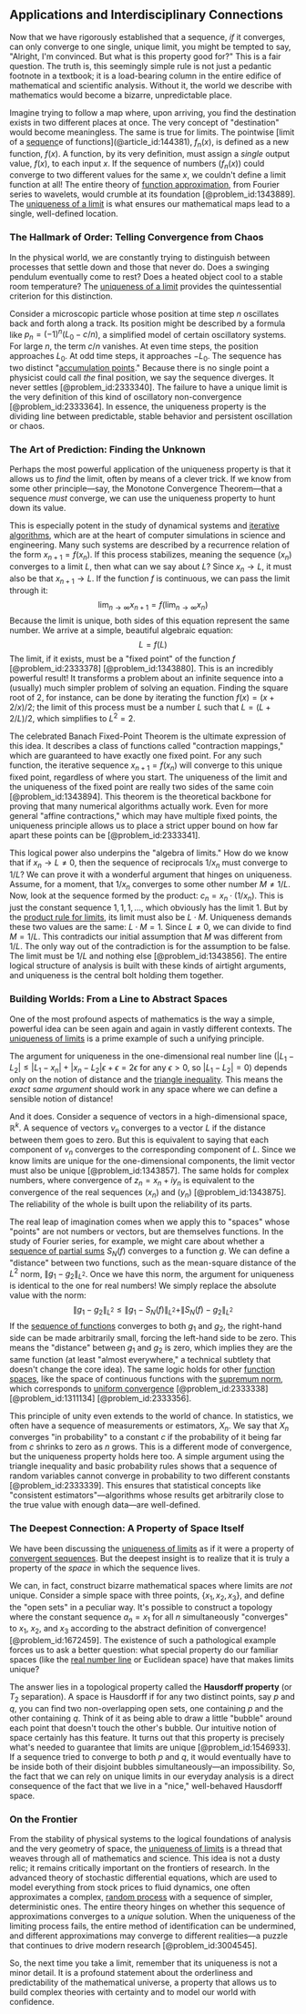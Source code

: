 ## Applications and Interdisciplinary Connections

Now that we have rigorously established that a sequence, *if* it converges, can only converge to one single, unique limit, you might be tempted to say, "Alright, I'm convinced. But what is this property good for?" This is a fair question. The truth is, this seemingly simple rule is not just a pedantic footnote in a textbook; it is a load-bearing column in the entire edifice of mathematical and scientific analysis. Without it, the world we describe with mathematics would become a bizarre, unpredictable place.

Imagine trying to follow a map where, upon arriving, you find the destination exists in two different places at once. The very concept of "destination" would become meaningless. The same is true for limits. The pointwise [limit of a [sequenc](@article_id:137029)e of functions](@article_id:144381), $f_n(x)$, is defined as a new function, $f(x)$. A function, by its very definition, must assign a *single* output value, $f(x)$, to each input $x$. If the sequence of numbers $(f_n(x))$ could converge to two different values for the same $x$, we couldn't define a limit function at all! The entire theory of [function approximation](@article_id:140835), from Fourier series to wavelets, would crumble at its foundation [@problem_id:1343889]. The [uniqueness of a limit](@article_id:141115) is what ensures our mathematical maps lead to a single, well-defined location.

### The Hallmark of Order: Telling Convergence from Chaos

In the physical world, we are constantly trying to distinguish between processes that settle down and those that never do. Does a swinging pendulum eventually come to rest? Does a heated object cool to a stable room temperature? The [uniqueness of a limit](@article_id:141115) provides the quintessential criterion for this distinction.

Consider a microscopic particle whose position at time step $n$ oscillates back and forth along a track. Its position might be described by a formula like $p_n = (-1)^n (L_0 - c/n)$, a simplified model of certain oscillatory systems. For large $n$, the term $c/n$ vanishes. At even time steps, the position approaches $L_0$. At odd time steps, it approaches $-L_0$. The sequence has two distinct "[accumulation points](@article_id:176595)." Because there is no single point a physicist could call *the* final position, we say the sequence diverges. It never settles [@problem_id:2333340]. The failure to have a unique limit is the very definition of this kind of oscillatory non-convergence [@problem_id:2333364]. In essence, the uniqueness property is the dividing line between predictable, stable behavior and persistent oscillation or chaos.

### The Art of Prediction: Finding the Unknown

Perhaps the most powerful application of the uniqueness property is that it allows us to *find* the limit, often by means of a clever trick. If we know from some other principle—say, the Monotone Convergence Theorem—that a sequence *must* converge, we can use the uniqueness property to hunt down its value.

This is especially potent in the study of dynamical systems and [iterative algorithms](@article_id:159794), which are at the heart of computer simulations in science and engineering. Many such systems are described by a recurrence relation of the form $x_{n+1} = f(x_n)$. If this process stabilizes, meaning the sequence $(x_n)$ converges to a limit $L$, then what can we say about $L$? Since $x_n \to L$, it must also be that $x_{n+1} \to L$. If the function $f$ is continuous, we can pass the limit through it:
$$
\lim_{n \to \infty} x_{n+1} = f \left( \lim_{n \to \infty} x_n \right)
$$
Because the limit is unique, both sides of this equation represent the same number. We arrive at a simple, beautiful algebraic equation:
$$
L = f(L)
$$
The limit, if it exists, must be a "fixed point" of the function $f$ [@problem_id:2333378] [@problem_id:1343880]. This is an incredibly powerful result! It transforms a problem about an infinite sequence into a (usually) much simpler problem of solving an equation. Finding the square root of 2, for instance, can be done by iterating the function $f(x) = (x + 2/x)/2$; the limit of this process must be a number $L$ such that $L = (L+2/L)/2$, which simplifies to $L^2 = 2$.

The celebrated Banach Fixed-Point Theorem is the ultimate expression of this idea. It describes a class of functions called "contraction mappings," which are guaranteed to have exactly one fixed point. For any such function, the iterative sequence $x_{n+1} = f(x_n)$ will converge to this unique fixed point, regardless of where you start. The uniqueness of the limit and the uniqueness of the fixed point are really two sides of the same coin [@problem_id:1343894]. This theorem is the theoretical backbone for proving that many numerical algorithms actually work. Even for more general "affine contractions," which may have multiple fixed points, the uniqueness principle allows us to place a strict upper bound on how far apart these points can be [@problem_id:2333341].

This logical power also underpins the "algebra of limits." How do we know that if $x_n \to L \neq 0$, then the sequence of reciprocals $1/x_n$ must converge to $1/L$? We can prove it with a wonderful argument that hinges on uniqueness. Assume, for a moment, that $1/x_n$ converges to some other number $M \neq 1/L$. Now, look at the sequence formed by the product: $c_n = x_n \cdot (1/x_n)$. This is just the constant sequence $1, 1, 1, \ldots$, which obviously has the limit 1. But by the [product rule for limits](@article_id:158165), its limit must also be $L \cdot M$. Uniqueness demands these two values are the same: $L \cdot M = 1$. Since $L \neq 0$, we can divide to find $M = 1/L$. This contradicts our initial assumption that $M$ was different from $1/L$. The only way out of the contradiction is for the assumption to be false. The limit must be $1/L$ and nothing else [@problem_id:1343856]. The entire logical structure of analysis is built with these kinds of airtight arguments, and uniqueness is the central bolt holding them together.

### Building Worlds: From a Line to Abstract Spaces

One of the most profound aspects of mathematics is the way a simple, powerful idea can be seen again and again in vastly different contexts. The [uniqueness of limits](@article_id:141849) is a prime example of such a unifying principle.

The argument for uniqueness in the one-dimensional real number line ($|L_1 - L_2| \le |L_1 - x_n| + |x_n - L_2|  \epsilon + \epsilon = 2\epsilon$ for any $\epsilon > 0$, so $|L_1 - L_2| = 0$) depends only on the notion of distance and the [triangle inequality](@article_id:143256). This means the *exact same argument* should work in any space where we can define a sensible notion of distance!

And it does. Consider a sequence of vectors in a high-dimensional space, $\mathbb{R}^k$. A sequence of vectors $v_n$ converges to a vector $L$ if the distance between them goes to zero. But this is equivalent to saying that each component of $v_n$ converges to the corresponding component of $L$. Since we know limits are unique for the one-dimensional components, the limit vector must also be unique [@problem_id:1343857]. The same holds for complex numbers, where convergence of $z_n=x_n+iy_n$ is equivalent to the convergence of the real sequences $(x_n)$ and $(y_n)$ [@problem_id:1343875]. The reliability of the whole is built upon the reliability of its parts.

The real leap of imagination comes when we apply this to "spaces" whose "points" are not numbers or vectors, but are themselves functions. In the study of Fourier series, for example, we might care about whether a [sequence of partial sums](@article_id:160764) $S_N(f)$ converges to a function $g$. We can define a "distance" between two functions, such as the mean-square distance of the $L^2$ norm, $\|g_1 - g_2\|_{L^2}$. Once we have this norm, the argument for uniqueness is identical to the one for real numbers! We simply replace the absolute value with the norm:
$$
\|g_1 - g_2\|_{L^2} \le \|g_1 - S_N(f)\|_{L^2} + \|S_N(f) - g_2\|_{L^2}
$$
If the [sequence of functions](@article_id:144381) converges to both $g_1$ and $g_2$, the right-hand side can be made arbitrarily small, forcing the left-hand side to be zero. This means the "distance" between $g_1$ and $g_2$ is zero, which implies they are the same function (at least "almost everywhere," a technical subtlety that doesn't change the core idea). The same logic holds for other [function spaces](@article_id:142984), like the space of continuous functions with the [supremum norm](@article_id:145223), which corresponds to [uniform convergence](@article_id:145590) [@problem_id:2333338] [@problem_id:1311134] [@problem_id:2333356].

This principle of unity even extends to the world of chance. In statistics, we often have a sequence of measurements or estimators, $X_n$. We say that $X_n$ converges "in probability" to a constant $c$ if the probability of it being far from $c$ shrinks to zero as $n$ grows. This is a different mode of convergence, but the uniqueness property holds here too. A simple argument using the triangle inequality and basic probability rules shows that a sequence of random variables cannot converge in probability to two different constants [@problem_id:2333339]. This ensures that statistical concepts like "consistent estimators"—algorithms whose results get arbitrarily close to the true value with enough data—are well-defined.

### The Deepest Connection: A Property of Space Itself

We have been discussing the [uniqueness of limits](@article_id:141849) as if it were a property of [convergent sequences](@article_id:143629). But the deepest insight is to realize that it is truly a property of the *space* in which the sequence lives.

We can, in fact, construct bizarre mathematical spaces where limits are *not* unique. Consider a simple space with three points, $\{x_1, x_2, x_3\}$, and define the "open sets" in a peculiar way. It's possible to construct a topology where the constant sequence $a_n = x_1$ for all $n$ simultaneously "converges" to $x_1$, $x_2$, and $x_3$ according to the abstract definition of convergence! [@problem_id:1672459]. The existence of such a pathological example forces us to ask a better question: what special property do our familiar spaces (like the [real number line](@article_id:146792) or Euclidean space) have that makes limits unique?

The answer lies in a topological property called the **Hausdorff property** (or $T_2$ separation). A space is Hausdorff if for any two distinct points, say $p$ and $q$, you can find two non-overlapping open sets, one containing $p$ and the other containing $q$. Think of it as being able to draw a little "bubble" around each point that doesn't touch the other's bubble. Our intuitive notion of space certainly has this feature. It turns out that this property is precisely what's needed to guarantee that limits are unique [@problem_id:1546933]. If a sequence tried to converge to both $p$ and $q$, it would eventually have to be inside both of their disjoint bubbles simultaneously—an impossibility. So, the fact that we can rely on unique limits in our everyday analysis is a direct consequence of the fact that we live in a "nice," well-behaved Hausdorff space.

### On the Frontier

From the stability of physical systems to the logical foundations of analysis and the very geometry of space, the [uniqueness of limits](@article_id:141849) is a thread that weaves through all of mathematics and science. This idea is not a dusty relic; it remains critically important on the frontiers of research. In the advanced theory of stochastic differential equations, which are used to model everything from stock prices to fluid dynamics, one often approximates a complex, [random process](@article_id:269111) with a sequence of simpler, deterministic ones. The entire theory hinges on whether this sequence of approximations converges to a *unique* solution. When the uniqueness of the limiting process fails, the entire method of identification can be undermined, and different approximations may converge to different realities—a puzzle that continues to drive modern research [@problem_id:3004545].

So, the next time you take a limit, remember that its uniqueness is not a minor detail. It is a profound statement about the orderliness and predictability of the mathematical universe, a property that allows us to build complex theories with certainty and to model our world with confidence.